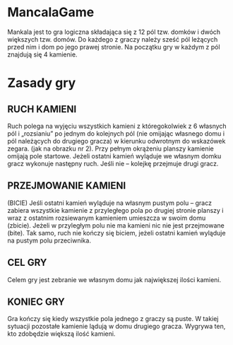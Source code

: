 # MancalaGame
Mankala jest to gra logiczna składająca się z 12 pól tzw. domków i dwóch większych tzw. domów. Do każdego z graczy należy sześć pól leżących przed nim i dom po jego prawej stronie. Na początku gry w każdym z pól znajdują się 4 kamienie.
# Zasady gry
## RUCH KAMIENI 
Ruch polega na wyjęciu wszystkich kamieni z któregokolwiek z 6 własnych pól i „rozsianiu” po jednym do kolejnych pól (nie omijając własnego domu i pól należących do drugiego gracza) w kierunku odwrotnym do wskazówek zegara. (jak na obrazku nr 2). Przy pełnym okrążeniu planszy kamienie omijają pole startowe. Jeżeli ostatni kamień wyląduje we własnym domku gracz wykonuje następny ruch. Jeśli nie – kolejkę przejmuje drugi gracz.
## PRZEJMOWANIE KAMIENI 
(BICIE) Jeśli ostatni kamień wyląduje na własnym pustym polu – gracz zabiera wszystkie kamienie z przyległego pola po drugiej stronie planszy i wraz z ostatnim rozsiewanym kamieniem umieszcza w swoim domu (zbicie). Jeżeli w przyległym polu nie ma kamieni nic nie jest przejmowane (bite). Tak samo, ruch nie kończy się biciem, jeżeli ostatni kamień wyląduje na pustym polu przeciwnika.
## CEL GRY 
Celem gry jest zebranie we własnym domu jak największej ilości kamieni.
## KONIEC GRY
Gra kończy się kiedy wszystkie pola jednego z graczy są puste. W takiej sytuacji pozostałe kamienie lądują w domu drugiego gracza. Wygrywa ten, kto zdobędzie większą ilość kamieni.
